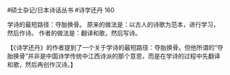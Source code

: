 #硕士杂记/日本诗话丛书
#诗学还丹
160

学诗的最短路径：夺胎换骨。
原来的做法是：以古人的诗歌为范本，进行学习，然后作诗。
作者的做法是：翻译和歌，然后写诗。


【《诗学还丹》的作者提到了一个关于学诗的最短路径：夺胎换骨。但他所谓的“夺胎换骨”并非是中国诗学传统中江西诗派的那个意思，而是在学诗的过程中先翻译和歌，然后再创作汉诗。】


